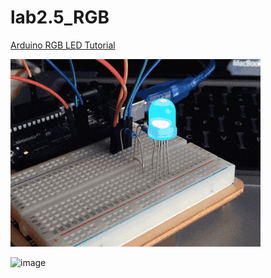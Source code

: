 # lab2.5_RGB

[Arduino RGB LED Tutorial](https://create.arduino.cc/projecthub/muhammad-aqib/arduino-rgb-led-tutorial-fc003e)

![gif](rgb.gif)

![image](https://user-images.githubusercontent.com/33184844/111907519-f8042e00-8a12-11eb-8aab-bc40cc617004.png)